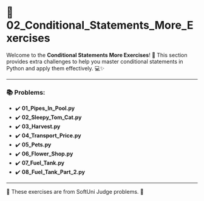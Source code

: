 # 🐍 02_Conditional_Statements_More_Exercises

Welcome to the **Conditional Statements More Exercises**! 🎉 This section provides extra challenges to help you master conditional statements in Python and apply them effectively. 💻✨

---

### 📚 Problems:

- ✔️ **01_Pipes_In_Pool.py**
- ✔️ **02_Sleepy_Tom_Cat.py**
- ✔️ **03_Harvest.py**
- ✔️ **04_Transport_Price.py**
- ✔️ **05_Pets.py**
- ✔️ **06_Flower_Shop.py**
- ✔️ **07_Fuel_Tank.py**
- ✔️ **08_Fuel_Tank_Part_2.py**

---

🚀 These exercises are from SoftUni Judge problems. 👋
